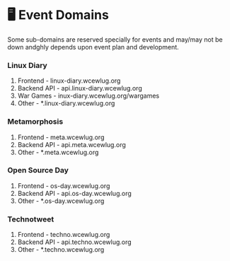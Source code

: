 # 🖥 Event Domains

Some sub-domains are reserved specially for events and may/may not be down andghly depends upon event plan and development.

### Linux Diary

1. Frontend - linux-diary.wcewlug.org
2. Backend API - api.linux-diary.wcewlug.org
3. War Games - inux-diary.wcewlug.org/wargames
4. Other - \*.linux-diary.wcewlug.org

### Metamorphosis

1. Frontend - meta.wcewlug.org
2. Backend API - api.meta.wcewlug.org
3. Other - \*.meta.wcewlug.org

### Open Source Day

1. Frontend - os-day.wcewlug.org
2. Backend API - api.os-day.wcewlug.org
3. Other - \*.os-day.wcewlug.org

### Technotweet

1. Frontend - techno.wcewlug.org
2. Backend API - api.techno.wcewlug.org
3. Other - \*.techno.wcewlug.org
